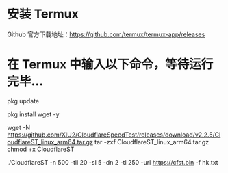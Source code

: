 # 安装 Termux
Github 官方下载地址：https://github.com/termux/termux-app/releases

# 在  Termux 中输入以下命令，等待运行完毕...
pkg update

pkg install wget -y

wget -N https://github.com/XIU2/CloudflareSpeedTest/releases/download/v2.2.5/CloudflareST_linux_arm64.tar.gz
tar -zxf CloudflareST_linux_arm64.tar.gz
chmod +x CloudflareST

./CloudflareST -n 500 -tll 20 -sl 5 -dn 2 -tl 250 -url https://cfst.bin -f hk.txt
